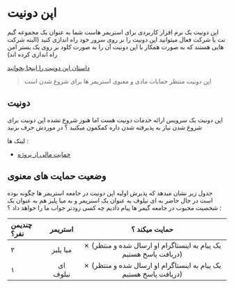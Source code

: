 
# اپن دونیت
اپن دونیت یک نرم افزار کاربردی برای استریمر هاست
شما به عنوان یک مجموعه گیم نت یا شرکت فعال میتوانید اپن دونیت را بر روی سرور خود راه اندازی کنید (البته شرکت هایی هستند که به صورت همکار با اپن دونیت آن را به صورت کلود بر روی یک بستر امن راه اندازی کرده اند)


[داستان اپن دونیت را اینجا بخوانید](https://vrgl.ir/KCmRl)

> اپن دونیت منتظر حمایات مادی و معنوی استریمر ها برای شروع شدن است

## دونیت
اپن دونیت یک سرویس ارائه خدمات دونیت هست اما هنوز شروع نشده اپن دونیت برای شروع شدن نیاز به پذیرفته شدن داره کمکمون میکنید ؟ 
در موردش حرف بزنید 

لینک ها :

+ [حمایت مالی از پروژه](https://zarinp.al/@drfelfel)

## وضعیت حمایت های معنوی
جدول زیر نشان میدهد که پذیرش اولیه اپن دونیت در جامعه استریمر ها چگونه بوده است در حال حاضر به ای نیلوف به عنوان یک استریمر و به میا پلیز هم به عنوان یک شخصیت محبوب در جامعه گیمر ها پیام دادیم چه کسی زودتر جواب ما را خواهد داد ؟ :

| چندیمن نفر؟     | استریمر | حمایت میکند ؟  |
|:----------|:------------------:|:------------------:|
| ۲    |          میا پلیز        |            ✗ (یک پیام به اینستاگرام او ارسال شده و منتظر دریافت پاسخ هستیم)     |
| ۱      |         ای نیلوف        |           ✗ (یک پیام به اینستاگرام او ارسال شده و منتظر دریافت پاسخ هستیم)        |
